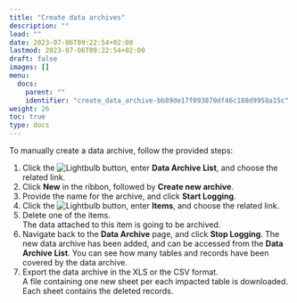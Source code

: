 ```yaml
---
title: "Create data archives"
description: ""
lead: ""
date: 2023-07-06T09:22:54+02:00
lastmod: 2023-07-06T09:22:54+02:00
draft: false
images: []
menu:
  docs:
    parent: ""
    identifier: "create_data_archive-bb89de17f093870df46c188d9958a15c"
weight: 26
toc: true
type: docs
---
```


To manually create a data archive, follow the provided steps:

1. Click the ![Lightbulb](Lightbulb_icon.PNG) button, enter **Data Archive List**, and choose the related link.         
2. Click **New** in the ribbon, followed by **Create new archive**.
3. Provide the name for the archive, and click **Start Logging**.
4. Click the ![Lightbulb](Lightbulb_icon.PNG) button, enter **Items**, and choose the related link.         
5. Delete one of the items.    
   The data attached to this item is going to be archived. 
6. Navigate back to the **Data Archive** page, and click **Stop Logging**.
   The new data archive has been added, and can be accessed from the **Data Archive List**. You can see how many tables and records have been covered by the data archive.
7. Export the data archive in the XLS or the CSV format.     
   A file containing one new sheet per each impacted table is downloaded. Each sheet contains the deleted records. 